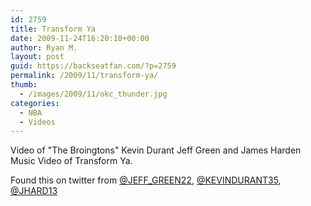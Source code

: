 ```yaml
---
id: 2759
title: Transform Ya
date: 2009-11-24T16:20:10+00:00
author: Ryan M.
layout: post
guid: https://backseatfan.com/?p=2759
permalink: /2009/11/transform-ya/
thumb:
  - /images/2009/11/okc_thunder.jpg
categories:
  - NBA
  - Videos
---
```


<div class="entry">
  <p>
  </p>

  <p>
    Video of "The Broingtons" Kevin Durant Jeff Green and James Harden Music Video of Transform Ya.
  </p>

  <p>
    Found this on twitter from <a onmouseover="showBIO(this,'JEFF_GREEN22');" href="https://twitter.com/JEFF_GREEN22">@JEFF_GREEN22</a>, <a onmouseover="showBIO(this,'KEVINDURANT35');" href="https://www.twitvid.com/videos/KEVINDURANT35">@KEVINDURANT35</a>, <a onmouseover="showBIO(this,'JHARD13');" href="https://www.twitvid.com/videos/JHARD13">@JHARD13</a>
  </p>
</div>
